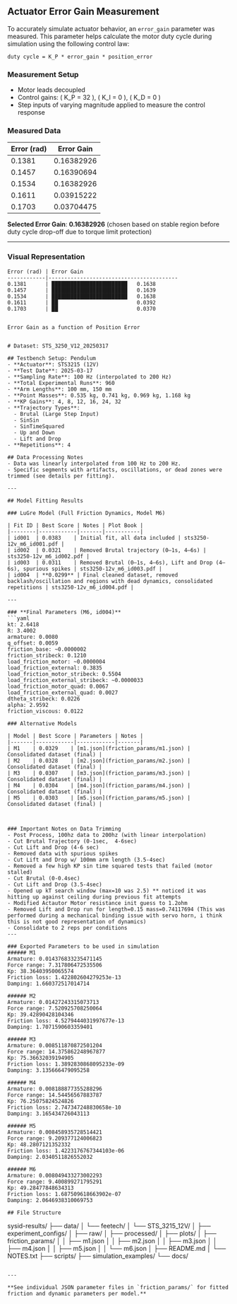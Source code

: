 ## Actuator Error Gain Measurement

To accurately simulate actuator behavior, an `error_gain` parameter was measured. This parameter helps calculate the motor duty cycle during simulation using the following control law:

```duty cycle = K_P * error_gain * position_error ```

### Measurement Setup
- Motor leads decoupled
- Control gains: \( K_P = 32 \), \( K_I = 0 \), \( K_D = 0 \)
- Step inputs of varying magnitude applied to measure the control response


### **Measured Data**

| Error (rad) | Error Gain |
|-------------|------------|
| 0.1381      | 0.16382926 |
| 0.1457      | 0.16390694 |
| 0.1534      | 0.16382926 |
| 0.1611      | 0.03915222 |
| 0.1703      | 0.03704475 |

**Selected Error Gain**: **0.16382926** (chosen based on stable region before duty cycle drop-off due to torque limit protection)

---

### **Visual Representation**

```
Error (rad) | Error Gain
------------|-----------------------------------------
0.1381      | ████████████████████████   0.1638
0.1457      | ████████████████████████   0.1639
0.1534      | ████████████████████████   0.1638
0.1611      | ██                         0.0392
0.1703      | ██                         0.0370
```
```

Error Gain as a function of Position Error


# Dataset: STS_3250_V12_20250317

## Testbench Setup: Pendulum
- **Actuator**: STS3215 (12V)
- **Test Date**: 2025-03-17
- **Sampling Rate**: 100 Hz (interpolated to 200 Hz)
- **Total Experimental Runs**: 960
- **Arm Lengths**: 100 mm, 150 mm
- **Point Masses**: 0.535 kg, 0.741 kg, 0.969 kg, 1.168 kg
- **KP Gains**: 4, 8, 12, 16, 24, 32
- **Trajectory Types**:
  - Brutal (Large Step Input)
  - SinSin
  - SinTimeSquared
  - Up and Down
  - Lift and Drop
- **Repetitions**: 4

## Data Processing Notes
- Data was linearly interpolated from 100 Hz to 200 Hz.
- Specific segments with artifacts, oscillations, or dead zones were trimmed (see details per fitting).

---

## Model Fitting Results

### LuGre Model (Full Friction Dynamics, Model M6)

| Fit ID | Best Score | Notes | Plot Book |
|--------|------------|-------|-----------|
| id001  | 0.0383    | Initial fit, all data included | sts3250-12v_m6_id001.pdf |
| id002  | 0.0321    | Removed Brutal trajectory (0–1s, 4–6s) | sts3250-12v_m6_id002.pdf |
| id003  | 0.0311    | Removed Brutal (0–1s, 4–6s), Lift and Drop (4–6s), spurious spikes | sts3250-12v_m6_id003.pdf |
| id004  | **0.0299** | Final cleaned dataset, removed backlash/oscillation and regions with dead dynamics, consolidated repetitions | sts3250-12v_m6_id004.pdf |

---

### **Final Parameters (M6, id004)**
```yaml
kt: 2.6418
R: 3.4002
armature: 0.0080
q_offset: 0.0059
friction_base: ~0.0000002
friction_stribeck: 0.1210
load_friction_motor: ~0.0000004
load_friction_external: 0.3835
load_friction_motor_stribeck: 0.5504
load_friction_external_stribeck: ~0.0000033
load_friction_motor_quad: 0.0067
load_friction_external_quad: 0.0027
dtheta_stribeck: 0.0226
alpha: 2.9592
friction_viscous: 0.0122

### Alternative Models

| Model | Best Score | Parameters | Notes |
|-------|------------|------------|-------|
| M1    | 0.0329    | [m1.json](friction_params/m1.json) | Consolidated dataset (final) |
| M2    | 0.0328    | [m2.json](friction_params/m2.json) | Consolidated dataset (final) |
| M3    | 0.0307    | [m3.json](friction_params/m3.json) | Consolidated dataset (final) |
| M4    | 0.0304    | [m4.json](friction_params/m4.json) | Consolidated dataset (final) |
| M5    | 0.0303    | [m5.json](friction_params/m5.json) | Consolidated dataset (final) |



### Important Notes on Data Trimming
- Post Process, 100hz data to 200hz (with linear interpolation)
- Cut Brutal Trajectory (0-1sec,  4-6sec)
- Cut Lift and Drop (4-6 sec)
- Removed data with spurious spikes
- Cut Lift and Drop w/ 100mm arm length (3.5-4sec)
- Removed a few high KP sin time squared tests that failed (motor stalled)
- Cut Brutal (0-0.4sec)
- Cut Lift and Drop (3.5-4sec)
- Opened up kT search window (max=10 was 2.5) ** noticed it was hitting up against ceiling during previous fit attempts
- Modified Actautor Motor resistance init guess to 1.2ohm
- Removed Lift and Drop run for length=0.15 mass=0.74117694 (This was performed during a mechanical binding issue with servo horn, i think this is not good representation of dynamics)
- Consolidate to 2 reps per conditions
---

### Exported Parameters to be used in simulation
###### M1
Armature: 0.014376833235471145
Force range: 7.317806472535506
Kp: 38.36403950065574
Friction loss: 1.422802604279253e-13
Damping: 1.660372517014714

###### M2
Armature: 0.01427243315073713
Force range: 7.520925708250064
Kp: 39.42890428104346
Friction loss: 4.5279444031997677e-13
Damping: 1.7071590603359401

###### M3
Armature: 0.008511870872501204
Force range: 14.375862248967877
Kp: 75.36632039194905
Friction loss: 1.3892830868095233e-09
Damping: 3.135666479095258

###### M4
Armature: 0.008188877355288296
Force range: 14.54456567883787
Kp: 76.25075824524826
Friction loss: 2.747347248830658e-10
Damping: 3.165434726043113

###### M5
Armature: 0.008458935728514421
Force range: 9.209377124006823
Kp: 48.2807121352332
Friction loss: 1.4223176767344103e-06
Damping: 2.0340511826552032

###### M6
Armature: 0.008049433273002293
Force range: 9.400899271795291
Kp: 49.28477848634313
Friction loss: 1.687509618663902e-07
Damping: 2.0646938310069753

## File Structure

```
sysid-results/
├── data/
│   └── feetech/
│       └── STS_3215_12V/
│           ├── experiment_configs/
│           ├── raw/
│           ├── processed/
│           ├── plots/
│           ├── friction_params/
│           │   ├── m1.json
│           │   ├── m2.json
│           │   ├── m3.json
│           │   ├── m4.json
│           │   ├── m5.json
│           │   └── m6.json
│           ├── README.md
│           └── NOTES.txt
├── scripts/
├── simulation_examples/
└── docs/
```

---

**See individual JSON parameter files in `friction_params/` for fitted friction and dynamic parameters per model.**

